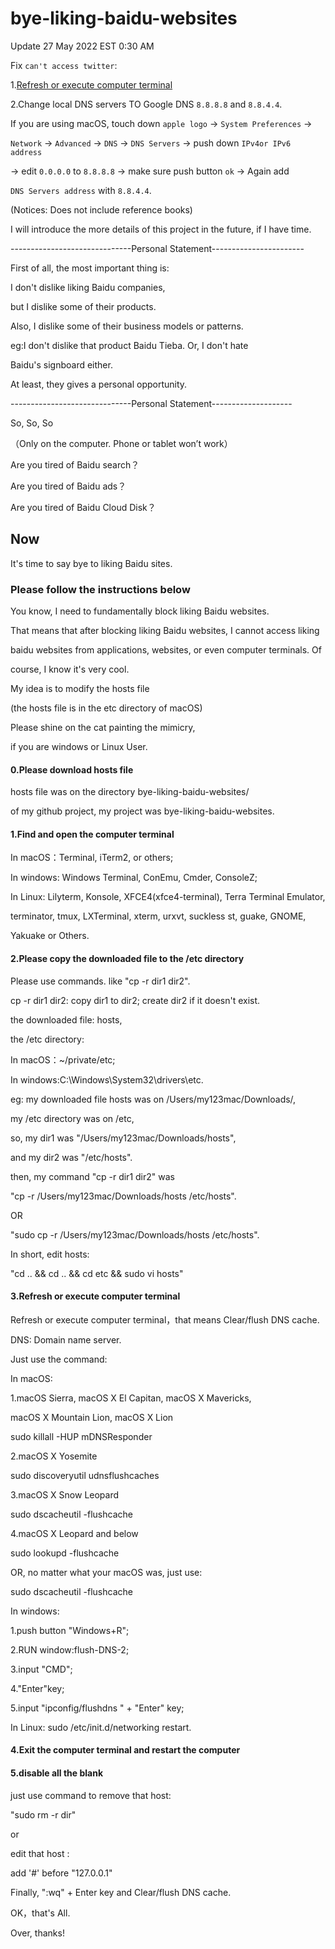 # bye-liking-baidu-websites

Update 27 May 2022 EST 0:30 AM

Fix `can't access twitter`:

1.[Refresh or execute computer terminal](https://gist.github.com/SofijaErkin/29003a942396276ba5719ec3a2e44f1b#3refresh-or-execute-computer-terminal)

2.Change local DNS servers TO Google DNS `8.8.8.8` and `8.8.4.4`.

If you are using macOS, touch down `apple logo` -> `System Preferences` ->

`Network` -> `Advanced` -> `DNS` -> `DNS Servers` -> push down `IPv4or IPv6 address`

-> edit `0.0.0.0` to `8.8.8.8` -> make sure push button `ok` -> Again add

`DNS Servers address` with `8.8.4.4`.

(Notices: Does not include reference books)

I will introduce the more details of this project in the future, if I have time.

------------------------------Personal Statement-----------------------

First of all, the most important thing is:

I don't dislike liking Baidu companies,

but I dislike some of their products.

Also, I dislike some of their business models or patterns.

eg:I don't dislike that product Baidu Tieba. Or, I don't hate

Baidu's signboard either.

At least, they gives a personal opportunity.

------------------------------Personal Statement--------------------

So, So, So

（Only on the computer. Phone or tablet won’t work）

Are you tired of Baidu search？

Are you tired of Baidu ads？

Are you tired of Baidu Cloud Disk？

## Now

It's time to say bye to liking Baidu sites.

### Please follow the instructions below

You know, I need to fundamentally block liking Baidu websites.

That means that after blocking liking Baidu websites, I cannot access liking

baidu websites from applications, websites, or even computer terminals. Of

course, I know it's very cool.

My idea is to modify the hosts file

(the hosts file is in the etc directory of macOS)

Please shine on the cat painting the mimicry,

if you are windows or Linux User.

#### 0.Please download hosts file

hosts file was on the directory bye-liking-baidu-websites/

of my github project, my project was bye-liking-baidu-websites.

#### 1.Find and open the computer terminal

In macOS：Terminal, iTerm2, or others;

In windows: Windows Terminal, ConEmu, Cmder, ConsoleZ;

In Linux: Lilyterm, Konsole, XFCE4(xfce4-terminal), Terra Terminal Emulator,

terminator, tmux, LXTerminal, xterm, urxvt, suckless st, guake, GNOME,

Yakuake or Others.

#### 2.Please copy the downloaded file to the /etc directory

Please use commands. like "cp -r dir1 dir2".

cp -r dir1 dir2: copy dir1 to dir2; create dir2 if it doesn't exist.

the downloaded file: hosts,

the /etc directory:

In macOS：~/private/etc;

In windows:C:\Windows\System32\drivers\etc.

eg: my downloaded file hosts was on /Users/my123mac/Downloads/,

my /etc directory was on /etc,

so, my dir1 was "/Users/my123mac/Downloads/hosts",

and my dir2 was "/etc/hosts".

then, my command "cp -r dir1 dir2" was

"cp -r /Users/my123mac/Downloads/hosts /etc/hosts".

OR

"sudo cp -r /Users/my123mac/Downloads/hosts /etc/hosts".

In short, edit hosts:

"cd .. && cd .. && cd etc && sudo vi hosts"

#### 3.Refresh or execute computer terminal

Refresh or execute computer terminal，that means Clear/flush DNS cache.

DNS: Domain name server.

Just use the command:

In macOS:

1.macOS Sierra, macOS X El Capitan, macOS X Mavericks,

macOS X Mountain Lion, macOS X Lion

sudo killall -HUP mDNSResponder

2.macOS X Yosemite

sudo discoveryutil udnsflushcaches

3.macOS X Snow Leopard

sudo dscacheutil -flushcache

4.macOS X Leopard and below

sudo lookupd -flushcache

OR, no matter what your macOS was, just use:

sudo dscacheutil -flushcache

In windows:

1.push button "Windows+R";

2.RUN window:flush-DNS-2;

3.input "CMD";

4."Enter"key;

5.input "ipconfig/flushdns " + "Enter" key;

In Linux: sudo /etc/init.d/networking restart.

#### 4.Exit the computer terminal and restart the computer

#### 5.disable all the blank

just use command to remove that host:

"sudo rm -r dir"

or

edit that host :

add '#' before "127.0.0.1"

Finally, ":wq" + Enter key and Clear/flush DNS cache.

OK，that's All.

Over, thanks!
